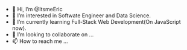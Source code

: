 - 👋 Hi, I’m @ItsmeEric
- 👀 I’m interested in Softwate Engineer and Data Science.
- 🌱 I’m currently learning Full-Stack Web Development(On JavaScript now).
- 💞️ I’m looking to collaborate on ...
- 📫 How to reach me ...

<!---
ItsmeEric/ItsmeEric is a ✨ special ✨ repository because its `README.md` (this file) appears on your GitHub profile.
You can click the Preview link to take a look at your changes.
--->
